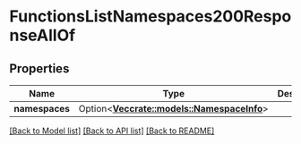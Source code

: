 # FunctionsListNamespaces200ResponseAllOf

## Properties

Name | Type | Description | Notes
------------ | ------------- | ------------- | -------------
**namespaces** | Option<[**Vec<crate::models::NamespaceInfo>**](namespace_info.md)> |  | [optional]

[[Back to Model list]](../README.md#documentation-for-models) [[Back to API list]](../README.md#documentation-for-api-endpoints) [[Back to README]](../README.md)


